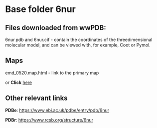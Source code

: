# Base folder 6nur

## Files downloaded from wwPDB:

6nur.pdb and 6nur.cif - contain the coordinates of the threedimensional molecular model, and can be viewed with, for example, Coot or Pymol.

## Maps

emd_0520.map.html - link to the primary map 

or **Click** [here](AHTMLA) 

## Other relevant links 
**PDBe**:  https://www.ebi.ac.uk/pdbe/entry/pdb/6nur
 
**PDBr**: https://www.rcsb.org/structure/6nur 
